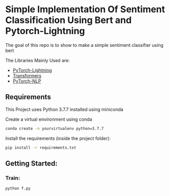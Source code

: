 # Simple Implementation Of Sentiment Classification Using Bert and Pytorch-Lightning

The goal of this repo is to show to make a simple sentiment classifier using bert

The Libraries Mainly Used are:
- [PyTorch-Lightning](https://pytorch-lightning.readthedocs.io/en/latest/)
- [Transformers](https://huggingface.co/transformers/index.html)
- [PyTorch-NLP](https://pytorchnlp.readthedocs.io/en/latest/index.html)

## Requirements
This Project uses Python 3.7.7 installed using miniconda

Create a virtual environment using conda 
``` bash
conda create -n yourvirtualenv python=3.7.7
```
Install the requirements (inside the project folder):
```bash
pip install -r requirements.txt
```

## Getting Started:

### Train:
``` bash 
python f.py
```